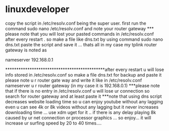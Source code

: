 # linuxdeveloper
copy the script in /etc/resolv.conf  being the super user.
first run the command  sudo nano /etc/resolv.conf  and note your router gateway
*** please note that you will lost your pasted commands in /etc/resolv.conf  after every restart . so make  a file like dns.txt by using command 
sudo nano dns.txt paste the script and save it ... 
thats all
in my case my  tplink  router gateway is noted as

nameserver 192.168.0.1

*********************************************after every restart u will lose info stored in /etc/resolv.conf so make a file dns.txt for backup and paste it
please note u r router gate way and write it like in /etc/resolv.conf
nameserver u r router gateway (in my case it is 192.168.0.1)
***please note that if there is no entry in /etc/resolv.conf u will lose ur connection so search for router gateway and at least paste it
***note that using dns script decreases website loading time so u can enjoy youtube without any lagging even u can see 4k or 8k videos without any lagging but it never increases downloading time ... use xdm uget for it .. if there is any delay playing 8k caused by ur net connection or processor graphics ... so enjoy... it will increase ur surfing speed by 20 to 40 times....

